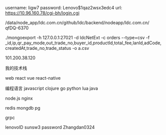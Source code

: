 username: ligw7
password: Lenovo$1qaz2wsx3edc4
url: https://10.96.160.78/cgi-bh/login.cgi

/data/node_app/ldc.com.cn/github/ldc/backend/nodeapp/ldc.com.cn/
qfDQ-6370


./mongoexport -h 127.0.0.1:27021  -d ldcNetExt -c orders --type=csv -f _id,ip,qr_pay_mode,out_trade_no,buyer_id,productId,total_fee,lanId,adCode,createdAt,trade_no,trade_status  -o a.csv

101.200.38.120

我的技术栈

web  react vue   react-native

编程语言   javascript clojure  go  python lua  java 

node.js nginx  

redis mongdb pg

grpc 

lenovoID sunsw3  password  Zhangdan0324
